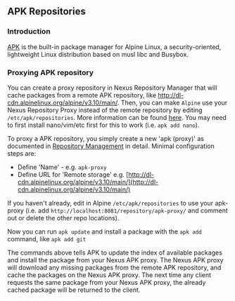 <!--

    Sonatype Nexus (TM) Open Source Version
    Copyright (c) 2019-present Sonatype, Inc.
    All rights reserved. Includes the third-party code listed at http://links.sonatype.com/products/nexus/oss/attributions.

    This program and the accompanying materials are made available under the terms of the Eclipse Public License Version 1.0,
    which accompanies this distribution and is available at http://www.eclipse.org/legal/epl-v10.html.

    Sonatype Nexus (TM) Professional Version is available from Sonatype, Inc. "Sonatype" and "Sonatype Nexus" are trademarks
    of Sonatype, Inc. Apache Maven is a trademark of the Apache Software Foundation. M2eclipse is a trademark of the
    Eclipse Foundation. All other trademarks are the property of their respective owners.

-->
## APK Repositories

### Introduction

[APK](https://wiki.alpinelinux.org/wiki/Alpine_Linux_package_management) is the built-in package manager for Alpine Linux, a security-oriented, lightweight Linux distribution based on musl libc and Busybox.

### Proxying APK repository

You can create a proxy repository in Nexus Repository Manager that will cache packages from a remote APK repository, like
http://dl-cdn.alpinelinux.org/alpine/v3.10/main/. Then, you can make `Alpine` use your Nexus Repository Proxy 
instead of the remote repository by editing `/etc/apk/repositories`. More information can be found [here](https://wiki.alpinelinux.org/wiki/Enable_Community_Repository). You may need to first install nano/vim/etc first for this to work (i.e. `apk add nano`). 
 
To proxy a APK repository, you simply create a new 'apk (proxy)' as documented in 
[Repository Management](https://help.sonatype.com/repomanager3/configuration/repository-management) in
detail. Minimal configuration steps are:

- Define 'Name' - e.g. `apk-proxy`
- Define URL for 'Remote storage' e.g. [http://dl-cdn.alpinelinux.org/alpine/v3.10/main/](http://dl-cdn.alpinelinux.org/alpine/v3.10/main/)

If you haven't already, edit in Alpine `/etc/apk/repositories` to use your apk-proxy (i.e. add `http://localhost:8081/repository/apk-proxy/` and comment out or delete the other repo locations).

Now you can run `apk update` and install a package with the `apk add` command, like `apk add git`

The commands above tells APK to update the index of available packages and install the package from your Nexus APK proxy. The Nexus APK proxy will 
download any missing packages from the remote APK repository, and cache the packages on the Nexus APK proxy.
The next time any client requests the same package from your Nexus APK proxy, the already cached package will
be returned to the client.
